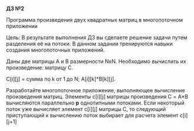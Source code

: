 **ДЗ №2**

Программа произведения двух квадратных матриц в многопоточном приложении

Цель: В результате выполнения ДЗ вы сделаете решение задачи путем разделения её на потоки. 
В данном задании тренируются навыки создания многопоточных приложений.

Даны две матрицы A и B размерности NxN. Необходимо вычислить их произведение: матрицу С.

C[i][j] = сумма по k от 1 до N; A[i][k]*B[k][j].

Разработайте многопоточное приложение, выполняющее вычисление произведения матриц. 
Элементы c[i][j] матрицы произведения С = A×B вычисляются параллельно **p** однотипными потоками. 
Если некоторый поток уже вычисляет элемент c[i][j] матрицы C, то следующий приступающий к вычислению 
поток выбирает для расчета элемент c[i][j+1]
